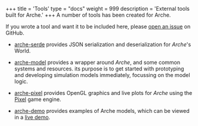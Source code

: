 +++
title = 'Tools'
type = "docs"
weight = 999
description = 'External tools built for Arche.'
+++
A number of tools has been created for Arche.

If you wrote a tool and want it to be included here, please [open an issue](https://github.com/mlange-42/arche/issues/new) on GitHub.


* [arche-serde](https://github.com/mlange-42/arche-serde) provides JSON serialization and deserialization for *Arche*'s World.

* [arche-model](https://github.com/mlange-42/arche-model) provides a wrapper around *Arche*, and some common systems and resources.
its purpose is to get started with prototyping and developing simulation models immediately, focussing on the model logic.

* [arche-pixel](https://github.com/mlange-42/arche-pixel) provides OpenGL graphics and live plots for *Arche* using the [Pixel](https://github.com/gopxl/pixel) game engine.

* [arche-demo](https://github.com/mlange-42/arche-demo) provides examples of Arche models, which can be viewed in a [live demo](https://mlange-42.github.io/arche-demo/).
